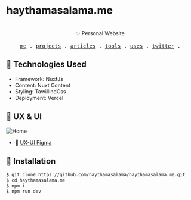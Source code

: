 # haythamasalama.me 
<p align="center">
  </br>
  ✨ Personal Website
  </br></br>
  <samp>
    <a href="https://haythamasalama.me/about" target="_blank">me</a> .
    <a href="https://haythamasalama.me/projects" target="_blank">projects</a> .
    <a href="https://haythamasalama.me/articles" target="_blank">articles</a> .
    <a href="https://haythamasalama.me/tools" target="_blank">tools</a> .
    <a href="https://haythamasalama.me/uses" target="_blank">uses</a> .
    <a href="https://twitter.com/haythamasalama" target="_blank">twitter</a> .
  </samp>
</p>


## 🚀 Technologies Used
* Framework: NuxtJs 
* Content: Nuxt Content
* Styling: TawillindCss
* Deployment: Vercel

## 🎨 UX & UI 

![Home](https://github.com/Haythamasalama/haythamasalama.me/assets/37311945/46b3e92f-cf9d-4230-99f5-3701da5b4374)

- 🎨 [UX-UI Figma](https://www.figma.com/file/BMuebRuw47Hoj64ZPPAMPH/my-website?node-id=2%3A2)


## 🔼 Installation

```bash
$ git clone https://github.com/haythamasalama/haythamasalama.me.git
$ cd haythamasalama.me
$ npm i
$ npm run dev   
```
